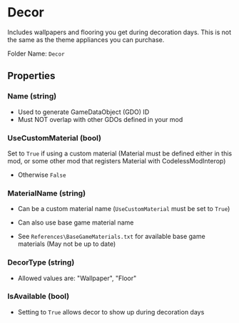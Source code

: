 # Decor

Includes wallpapers and flooring you get during decoration days. This is not the same as the theme appliances you can purchase.

Folder Name: `Decor`

## Properties

### Name (string)

* Used to generate GameDataObject (GDO) ID
* Must NOT overlap with other GDOs defined in your mod

### UseCustomMaterial (bool)

Set to `True` if using a custom material (Material must be defined either in this mod, or some other mod that registers Material with CodelessModInterop)

* Otherwise `False`

### MaterialName (string)

* Can be a custom material name (`UseCustomMaterial` must be set to `True`)

* Can also use base game material name

* See `References\BaseGameMaterials.txt` for available base game materials (May not be up to date)

### DecorType (string)

* Allowed values are: "Wallpaper", "Floor"

### IsAvailable (bool)

* Setting to `True` allows decor to show up during decoration days
